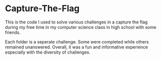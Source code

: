 # Capture-The-Flag
This is the code I used to solve various challenges in a capture the flag during my free time in my computer science class in high school with some friends.

Each folder is a seperate challenge. Some were completed while others remained unanswered. Overall, it was a fun and informative experience especially with the diversity of challenges.
